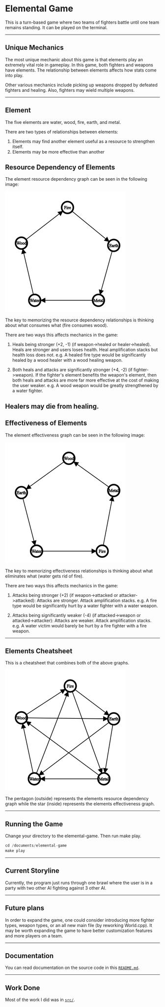 # Elemental Game

This is a turn-based game where two teams of fighters battle until one team remains standing.
It can be played on the terminal.

---

## Unique Mechanics

The most unique mechanic about this game is that elements play an extremely vital role in gameplay.
In this game, both fighters and weapons have elements. The relationship between elements affects how stats come into play.

Other various mechanics include picking up weapons dropped by defeated fighters and healing.
Also, fighters may wield multiple weapons.

---

## Element

The five elements are water, wood, fire, earth, and metal.

There are two types of relationships between elements:
1. Elements may find another element useful as a resource to strengthen itself.
2. Elements may be more effective than another

## Resource Dependency of Elements

The element resource dependency graph can be seen in the following image:

![Resource Graph](images/demo/resource_graph.png)

The key to memorizing the resource dependency relationships is thinking about what consumes what (fire consumes wood).

There are two ways this affects mechanics in the game:

1. Heals being stronger (+2, -1) (if weapon->healed or healer->healed). Heals are stronger and users loses health. Heal amplification stacks but health loss does not.
e.g. A healed fire type would be significantly healed by a wood healer with a wood healing weapon.

2. Both heals and attacks are significantly stronger (+4, -2) (if fighter->weapon). If the fighter's element benefits the weapon's element, then both heals and attacks are more far more effective at the cost of making the user weaker.
e.g. A wood weapon would be greatly strengthened by a water fighter.

Healers may die from healing.
---

## Effectiveness of Elements

The element effectiveness graph can be seen in the following image:

![Effectiveness Graph](images/demo/effectiveness_graph.png)

The key to memorizing effectiveness relationships is thinking about what eliminates what (water gets rid of fire).

There are two ways this affects mechanics in the game:

1. Attacks being stronger (+2) (if weapon->attacked or attacker->attacked): Attacks are stronger. Attack amplification stacks.
e.g. A fire type would be significantly hurt by a water fighter with a water weapon.

2. Attacks being significantly weaker (-4) (if attacked->weapon or attacked->attacker): Attacks are weaker. Attack amplification stacks.
e.g. A water victim would barely be hurt by a fire fighter with a fire weapon.

---

## Elements Cheatsheet

This is a cheatsheet that combines both of the above graphs.

![Combined Graph](images/demo/combined_graph.png)

The pentagon (outside) represents the elements resource dependency graph while the star (inside) represents the elements effectiveness graph.

---

## Running the Game

Change your directory to the elemental-game. Then run make play.

```c++
cd /documents/elemental-game
make play
```

---

## Current Storyline

Currently, the program just runs through one brawl where the user is in a party with two other AI fighting against 3 other AI.

---

## Future plans

In order to expand the game, one could consider 
introducing more fighter types, weapon types, or an all 
new main file (by reworking World.cpp). 
It may be worth expanding the game to have better customization 
features and more players on a team.

---

## Documentation

You can read documentation on the source code in this [`README.md`](src/README.md).

---

## Work Done

Most of the work I did was in [`src/`](src/).
